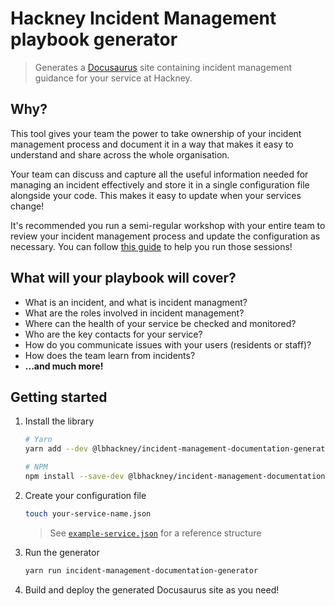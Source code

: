 # Hackney Incident Management playbook generator

> Generates a [Docusaurus](https://docusaurus.io/) site containing incident management guidance for your service at Hackney.

## Why?

This tool gives your team the power to take ownership of your incident management process and document it in a way that makes it easy to understand and share across the whole organisation.

Your team can discuss and capture all the useful information needed for managing an incident effectively and store it in a single configuration file alongside your code. This makes it easy to update when your services change!

It's recommended you run a semi-regular workshop with your entire team to review your incident management process and update the configuration as necessary. You can follow [this guide](./workshop-guide.md) to help you run those sessions!

## What will your playbook will cover?

- What is an incident, and what is incident managment?
- What are the roles involved in incident management?
- Where can the health of your service be checked and monitored?
- Who are the key contacts for your service?
- How do you communicate issues with your users (residents or staff)?
- How does the team learn from incidents?
- **...and much more!**

## Getting started

1. Install the library

   ```bash
   # Yarn
   yarn add --dev @lbhackney/incident-management-documentation-generator

   # NPM
   npm install --save-dev @lbhackney/incident-management-documentation-generator
   ```

2. Create your configuration file

   ```bash
   touch your-service-name.json
   ```

   > See [`example-service.json`](./example-service.json) for a reference structure

3. Run the generator

   ```bash
   yarn run incident-management-documentation-generator
   ```

4. Build and deploy the generated Docusaurus site as you need!
